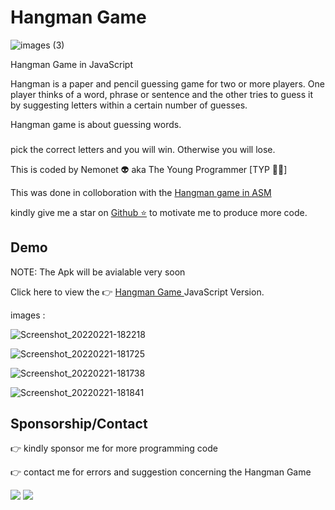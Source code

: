 # Hangman Game
![images (3)](https://user-images.githubusercontent.com/79866006/154966374-b5d2eedf-b9b8-4c92-ab93-6ede364056f2.jpeg)

Hangman Game in JavaScript

Hangman is a paper and pencil guessing game for two or more players. One player thinks of a word, phrase or sentence and the other tries to guess it by suggesting letters within a certain number of guesses.

Hangman game is about guessing words. 

### 

pick the correct letters and you will win.
Otherwise you will lose.

 This is coded by Nemonet 👽 aka The Young Programmer [TYP 👨‍💻] 

This was done in colloboration with the <a href="https://github.com/The-Young-Programmer/Hangman-_-ASM" target="_blank"> Hangman game in ASM</a>

kindly give me a star on <a href="https://github.com/The-Young-Programmer" target="_blank"> Github ⭐</a> to motivate me to produce more code.


## Demo

NOTE: The Apk will be avialable very soon 

Click here to view the 👉 <a href="https://the-young-programmer.github.io/Hangman-Game/" target="_blank">Hangman Game </a> JavaScript Version.


images :


![Screenshot_20220221-182218](https://user-images.githubusercontent.com/79866006/155002314-068f7c78-0f6d-4d42-8bf6-856ca945227d.jpg)



![Screenshot_20220221-181725](https://user-images.githubusercontent.com/79866006/155002345-eee56bd1-8e20-461b-b89b-6347908055ba.jpg)



![Screenshot_20220221-181738](https://user-images.githubusercontent.com/79866006/155002375-901006a4-310f-4746-bd1e-3161edd29955.jpg)



![Screenshot_20220221-181841](https://user-images.githubusercontent.com/79866006/155002397-7152fabf-fe94-42b4-a2ea-77cc01a1a55f.jpg)



## Sponsorship/Contact

👉 kindly sponsor me for more programming code 

👉 contact me for errors and suggestion concerning the Hangman Game


<a href="mailto:the.young.programmer.team@gmail.com"/><img src="https://img.shields.io/badge/Gmail-D14836?style=for-the-badge&logo=gmail&logoColor=white"/></a>  <a href="mailto:the.young.programmer.team@gmail.com"/><img src="https://az743702.vo.msecnd.net/cdn/kofi2.png?v=0"/></a>




 
